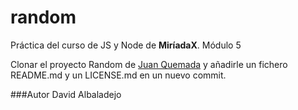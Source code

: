 # random
Práctica del curso de JS y Node de **MiríadaX**. Módulo 5

Clonar el proyecto Random de [Juan Quemada](https://github.com/jquemada/random) y añadirle un fichero README.md y un LICENSE.md en un nuevo commit.

###Autor
David Albaladejo
